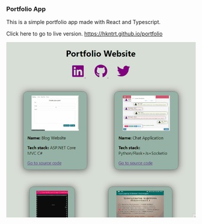 ### Portfolio App

This is a simple portfolio app made with React and Typescript.

Click here to go to live version. https://hkntrt.github.io/portfolio

![gif animation of application](https://raw.githubusercontent.com/hkntrt/portfolio/main/Portfolio.gif "gif animation of the app")
